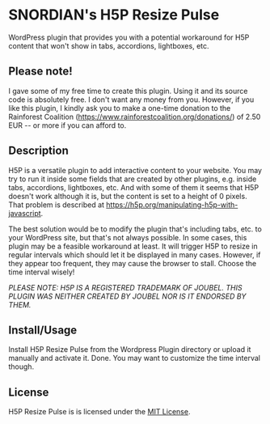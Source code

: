 # SNORDIAN's H5P Resize Pulse
WordPress plugin that provides you with a potential workaround for H5P content that won't show in tabs, accordions, lightboxes, etc.

## Please note!
I gave some of my free time to create this plugin. Using it and its source code is absolutely free. I don't want any money from you. However, if you like this plugin, I kindly ask you to make a one-time donation to the Rainforest Coalition (https://www.rainforestcoalition.org/donations/) of 2.50 EUR -- or more if you can afford to.

## Description
H5P is a versatile plugin to add interactive content to your website. You may try to run it inside some fields that are created by other plugins, e.g. inside tabs, accordions, lightboxes, etc. And with some of them it seems that H5P doesn't work although it is, but the content is set to a height of 0 pixels. That problem is described at https://h5p.org/manipulating-h5p-with-javascript.

The best solution would be to modify the plugin that's including tabs, etc. to your WordPress site, but that's not always possible. In some cases, this plugin may be a feasible workaround at least. It will trigger H5P to resize in regular intervals which should let it be displayed in many cases. However, if they appear too frequent, they may cause the browser to stall. Choose the time interval wisely!

*PLEASE NOTE: H5P IS A REGISTERED TRADEMARK OF JOUBEL. THIS PLUGIN WAS NEITHER CREATED BY JOUBEL NOR IS IT ENDORSED BY THEM.*

## Install/Usage
Install H5P Resize Pulse from the Wordpress Plugin directory or upload it manually and activate it. Done. You may want to customize the time interval though.

## License
H5P Resize Pulse is is licensed under the [MIT License](https://github.com/otacke/wp-h5p-resize-pulse/blob/master/LICENSE).
